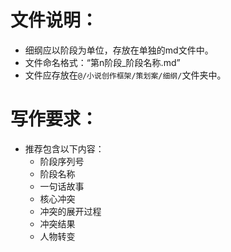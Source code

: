 # 文件说明：
- 细纲应以阶段为单位，存放在单独的md文件中。
- 文件命名格式：“第n阶段_阶段名称.md”
- 文件应存放在`@/小说创作框架/策划案/细纲/`文件夹中。

# 写作要求：
- 推荐包含以下内容：
    - 阶段序列号
    - 阶段名称
    - 一句话故事
    - 核心冲突
    - 冲突的展开过程
    - 冲突结果
    - 人物转变

